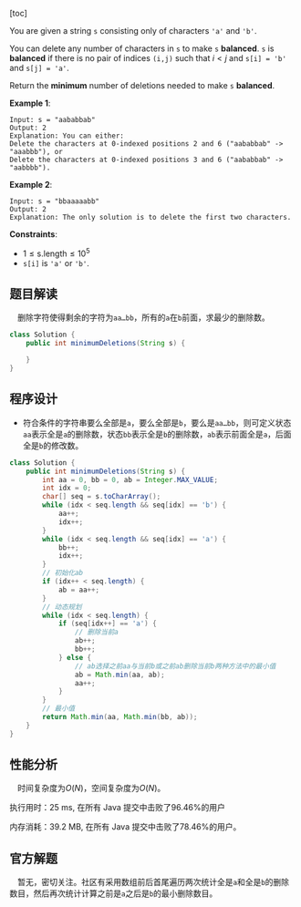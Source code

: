 [toc]

You are given a string `s` consisting only of characters `'a'` and `'b'`.

You can delete any number of characters in `s` to make `s` **balanced**. `s` is **balanced** if there is no pair of indices `(i,j)` such that $i < j$ and `s[i] = 'b'` and `s[j] = 'a'`.

Return the **minimum** number of deletions needed to make `s` **balanced**.

 

**Example 1**:

```
Input: s = "aababbab"
Output: 2
Explanation: You can either:
Delete the characters at 0-indexed positions 2 and 6 ("aababbab" -> "aaabbb"), or
Delete the characters at 0-indexed positions 3 and 6 ("aababbab" -> "aabbbb").
```

**Example 2**:

```
Input: s = "bbaaaaabb"
Output: 2
Explanation: The only solution is to delete the first two characters.
```



**Constraints**:

* $1 \le \text{s.length} \le 10^5$
* `s[i]` is `'a'` or `'b'`.



## 题目解读

&emsp;删除字符使得剩余的字符为`aa…bb`，所有的`a`在`b`前面，求最少的删除数。

```java
class Solution {
    public int minimumDeletions(String s) {

    }
}
```

## 程序设计

* 符合条件的字符串要么全部是`a`，要么全部是`b`，要么是`aa…bb`，则可定义状态`aa`表示全是`a`的删除数，状态`bb`表示全是`b`的删除数，`ab`表示前面全是`a`，后面全是`b`的修改数。

```java
class Solution {
    public int minimumDeletions(String s) {
        int aa = 0, bb = 0, ab = Integer.MAX_VALUE;
        int idx = 0;
        char[] seq = s.toCharArray();
        while (idx < seq.length && seq[idx] == 'b') {
            aa++;
            idx++;
        }
        while (idx < seq.length && seq[idx] == 'a') {
            bb++;
            idx++;
        }
        // 初始化ab
        if (idx++ < seq.length) {
            ab = aa++;
        }
        // 动态规划
        while (idx < seq.length) {
            if (seq[idx++] == 'a') {
                // 删除当前a
                ab++;
                bb++;
            } else {
                // ab选择之前aa与当前b或之前ab删除当前b两种方法中的最小值
                ab = Math.min(aa, ab);
                aa++;
            }
        }
        // 最小值
        return Math.min(aa, Math.min(bb, ab));
    }
}
```

## 性能分析

&emsp;时间复杂度为$O(N)$，空间复杂度为$O(N)$。

执行用时：25 ms, 在所有 Java 提交中击败了96.46%的用户

内存消耗：39.2 MB, 在所有 Java 提交中击败了78.46%的用户。

## 官方解题

&emsp;暂无，密切关注。社区有采用数组前后首尾遍历两次统计全是`a`和全是`b`的删除数目，然后再次统计计算之前是`a`之后是`b`的最小删除数目。